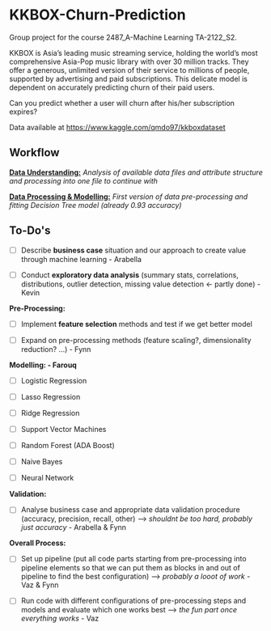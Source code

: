 # KKBOX-Churn-Prediction

Group project for the course 2487_A-Machine Learning TA-2122_S2.

KKBOX is Asia’s leading music streaming service, holding the world’s most comprehensive Asia-Pop music library with over 30 million tracks. They offer a generous, unlimited version of their service to millions of people, supported by advertising and paid subscriptions. This delicate model is dependent on accurately predicting churn of their paid users.

Can you predict whether a user will churn after his/her subscription expires?

 Data available at https://www.kaggle.com/qmdo97/kkboxdataset
 
 ## Workflow
 
 [**Data Understanding:**](kkbox_data_understanding.ipynb)
 *Analysis of available data files and attribute structure and processing into one file to continue with*
 
 [**Data Processing & Modelling:**](kkbox_machine_learning.ipynb)
 *First version of data pre-processing and fitting Decision Tree model (already 0.93 accuracy)*
 
 
 ## To-Do's
 
 - [ ] Describe **business case** situation and our approach to create value through machine learning - Arabella
 
 - [ ] Conduct **exploratory data analysis** (summary stats, correlations, distributions, outlier detection, missing value detection <- partly done) - Kevin
 
 **Pre-Processing:**
 
 - [ ] Implement **feature selection** methods and test if we get better model

 - [ ] Expand on pre-processing methods (feature scaling?, dimensionality reduction? ...) - Fynn

**Modelling: - Farouq**

 - [ ] Logistic Regression

 - [ ] Lasso Regression
 
 - [ ] Ridge Regression
 
 - [ ] Support Vector Machines

 - [ ] Random Forest (ADA Boost)
 
 - [ ] Naive Bayes
 
 - [ ] Neural Network
 
**Validation:**
 
 - [ ] Analyse business case and appropriate data validation procedure (accuracy, precision, recall, other) --> *shouldnt be too hard, probably just accuracy* - Arabella & Fynn

**Overall Process:**

 - [ ] Set up pipeline (put all code parts starting from pre-processing into pipeline elements so that we can put them as blocks in and out of pipeline to find the best configuration) --> *probably a looot of work* - Vaz & Fynn
 
 - [ ] Run code with different configurations of pre-processing steps and models and evaluate which one works best --> *the fun part once everything works* - Vaz
